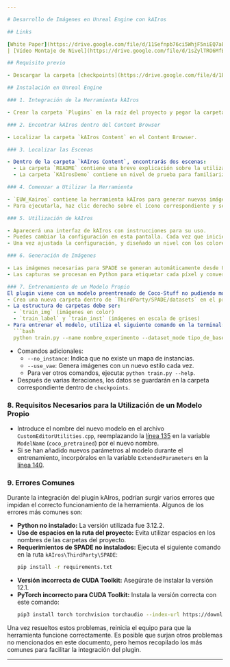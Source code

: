 ```yaml
---

# Desarrollo de Imágenes en Unreal Engine con kAIros

## Links

[White Paper](https://drive.google.com/file/d/11Sefnpb76ci5WhjF5niEQ7aENXRuNTnA/view?usp=sharing)
| [Vídeo Montaje de Nivel](https://drive.google.com/file/d/1sZylTRO6MfBr9T1_1lcPJihAl051Yr-c/view?usp=sharing)

## Requisito previo

- Descargar la carpeta [checkpoints](https://drive.google.com/file/d/1EexTB_Ptul2WW0sg5_TOLgo4_96httSF/view?usp=drive_link), descomprimirla y colocarla en la ruta `kAIros\ThirdParty\SPADE`

## Instalación en Unreal Engine

### 1. Integración de la Herramienta kAIros

- Crear la carpeta `Plugins` en la raíz del proyecto y pegar la carpeta de kAIros. Regenerar la solución si fuera necesario.

### 2. Encontrar kAIros dentro del Content Browser

- Localizar la carpeta `kAIros Content` en el Content Browser.

### 3. Localizar las Escenas

- Dentro de la carpeta `kAIros Content`, encontrarás dos escenas:
  - La carpeta `README` contiene una breve explicación sobre la utilización de la herramienta.
  - La carpeta `KAIrosDemo` contiene un nivel de prueba para familiarizarte rápidamente con kAIros. Dentro de él se ve como se han usado colores específicos que provienen de la carpeta Materials/Colours necesarios para su correcto funcionamiento.

### 4. Comenzar a Utilizar la Herramienta

- `EUW_Kairos` contiene la herramienta kAIros para generar nuevas imágenes con Unreal Engine.
- Para ejecutarla, haz clic derecho sobre el ícono correspondiente y selecciona `Run Editor Utility Widget`.

### 5. Utilización de kAIros

- Aparecerá una interfaz de kAIros con instrucciones para su uso.
- Puedes cambiar la configuración en esta pantalla. Cada vez que inicies kAIros, la configuración se restablecerá a los valores por defecto.
- Una vez ajustada la configuración, y diseñado un nivel con los colores específicos presiona el botón `Start` para utilizar la herramienta.

### 6. Generación de Imágenes

- Las imágenes necesarias para SPADE se generan automáticamente desde Unreal Engine.
- Las capturas se procesan en Python para etiquetar cada píxel y convertirlo a escala de grises. Las imágenes procesadas se guardan en la carpeta de val correspondiente para que SPADE las procese.

### 7. Entrenamiento de un Modelo Propio
El plugin viene con un modelo preentrenado de Coco-Stuff no pudiendo modificar sus parámetros. Aun así, se puede entrenar un modelo propio con diferentes características siguiendo las siguientes instrucciones:
- Crea una nueva carpeta dentro de `ThirdParty/SPADE/datasets` en el proyecto de Unreal Engine.
- La estructura de carpetas debe ser:
  - `train_img` (imágenes en color)
  - `train_label` y `train_inst` (imágenes en escala de grises)
- Para entrenar el modelo, utiliza el siguiente comando en la terminal:
  ```bash
  python train.py --name nombre_experimento --dataset_mode tipo_de_base_de_datos --dataroot datasets/nombre_carpeta_imagenes
  ```
- Comandos adicionales:
  - `--no_instance`: Indica que no existe un mapa de instancias.
  - `--use_vae`: Genera imágenes con un nuevo estilo cada vez.
  - Para ver otros comandos, ejecuta: `python train.py --help`.
- Después de varias iteraciones, los datos se guardarán en la carpeta correspondiente dentro de `checkpoints`.

### 8. Requisitos Necesarios para la Utilización de un Modelo Propio

- Introduce el nombre del nuevo modelo en el archivo `CustomEditorUtilities.cpp`, reemplazando la [línea 135](https://github.com/barreirodev/KAIrosPlugin/blob/main/kAIros/Source/kAIrosEditor/Private/CustomEditorUtilities.cpp#L135) en la variable `ModelName` (`coco_pretrained`) por el nuevo nombre.
- Si se han añadido nuevos parámetros al modelo durante el entrenamiento, incorpóralos en la variable `ExtendedParameters` en la [línea 140](https://github.com/barreirodev/KAIrosPlugin/blob/main/kAIros/Source/kAIrosEditor/Private/CustomEditorUtilities.cpp#L140).

### 9. Errores Comunes

Durante la integración del plugin kAIros, podrían surgir varios errores que impidan el correcto funcionamiento de la herramienta. Algunos de los errores más comunes son:

- **Python no instalado:** La versión utilizada fue 3.12.2.
- **Uso de espacios en la ruta del proyecto:** Evita utilizar espacios en los nombres de las carpetas del proyecto.
- **Requerimientos de SPADE no instalados:** Ejecuta el siguiente comando en la ruta `kAIros\ThirdParty\SPADE`:
  ```bash
  pip install -r requirements.txt
  ```
- **Versión incorrecta de CUDA Toolkit:** Asegúrate de instalar la versión 12.1.
- **PyTorch incorrecto para CUDA Toolkit:** Instala la versión correcta con este comando:
  ```bash
  pip3 install torch torchvision torchaudio --index-url https://download.pytorch.org/whl/cu121
  ```

Una vez resueltos estos problemas, reinicia el equipo para que la herramienta funcione correctamente. Es posible que surjan otros problemas no mencionados en este documento, pero hemos recopilado los más comunes para facilitar la integración del plugin.

--- 
```

